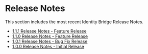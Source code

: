 [title]: # (Release Notes)
[tags]: # (read me)
[priority]: # (30000)
# Release Notes

This section includes the most recent Identity Bridge Release Notes.

* [1.1.1 Release Notes - Feature Release](rn-1.1.1.md)
* [1.1.0 Release Notes - Feature Release](rn-1.1.0.md)
* [1.0.1 Release Notes - Bug Fix Release](rn-1.0.1.md)
* [1.0.0 Release Notes - Initial Release](rn-1.0.0.md)
